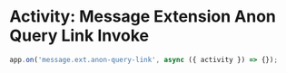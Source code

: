 # Activity: Message Extension Anon Query Link Invoke

```typescript
app.on('message.ext.anon-query-link', async ({ activity }) => {});
```
